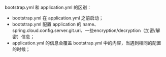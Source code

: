 
bootstrap.yml 和 application.yml 的区别：

 - bootstrap.yml 在 application.yml 之前启动；
 - bootstrap.yml 配置 application 的 name、spring.cloud.config.server.git.uri、一些encryption/decryption（加密/解密）信息；
 - application.yml 的信息会覆盖 bootstrap.yml 中的内容，当遇到相同的配置的时候；